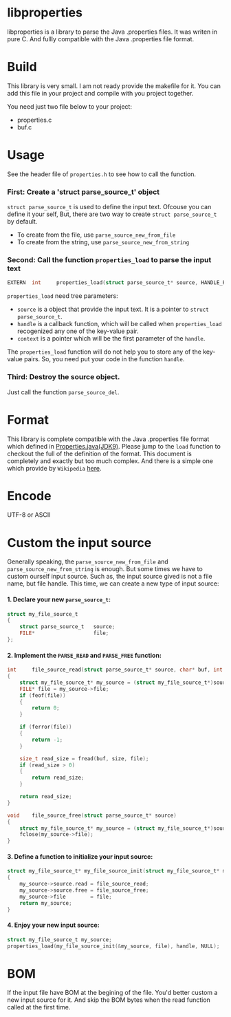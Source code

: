 #	libproperties

libproperties is a library to parse the Java .properties files. It was writen in pure C. 
And fullly compatible with the Java .properties file format.

#	Build

This library is very small. I am not ready provide the makefile for it. 
You can add this file in your project and compile with you project together.

You need just two file below to your project:

- properties.c
- buf.c



#	Usage

See the header file of `properties.h` to see how to call the function.

### First: Create a 'struct parse_source_t' object

`struct parse_source_t` is used to define the input text.
Ofcouse you can define it your self, 
But, there are two way to create `struct parse_source_t` by default.

- To create from the file, use `parse_source_new_from_file`
- To create from the string, use `parse_source_new_from_string`


### Second: Call the function `properties_load` to parse the input text

```C
EXTERN  int     properties_load(struct parse_source_t* source, HANDLE_PROPERTY handle, void* context);
```

`properties_load` need tree parameters:

- `source` is a object that provide the input text. It is a pointer to  `struct parse_source_t`.
- `handle` is a callback function, which will be called when `properties_load` recogenized any one of the key-value pair.
- `context` is a pointer which will be the first parameter of the `handle`. 

The `properties_load` function will do not help you to store any of the key-value pairs. 
So, you need put your code in the function `handle`. 

### Third: Destroy the source object.

Just call the function `parse_source_del`.


#	Format

This library is complete compatible with the Java .properties file format which defined in 
[Properties.java(JDK9)](https://docs.oracle.com/javase/9/docs/api/java/util/Properties.html).
Please jump to the `load` function to checkout the full of the definition of the format.
This document is completely and exactly but too much complex. 
And there is a simple one which provide by `Wikipedia` [here](https://en.wikipedia.org/wiki/.properties).


#	Encode

UTF-8 or ASCII 


#	Custom the input source

Generally speaking, the `parse_source_new_from_file` and `parse_source_new_from_string` is enough.
But some times we have to custom ourself input source. 
Such as, the input source gived is not a file name, but file handle. 
This time, we can create a new type of input source:

#### 1. Declare your new `parse_source_t`:

```c
struct my_file_source_t
{
	struct parse_source_t	source;
	FILE*					file;
};
```

#### 2. Implement the `PARSE_READ` and `PARSE_FREE` function:

```c
int     file_source_read(struct parse_source_t* source, char* buf, int size)
{
	struct my_file_source_t* my_source = (struct my_file_source_t*)source;
	FILE* file = my_source->file;
	if (feof(file))
	{
		return 0;
	}

	if (ferror(file))
	{
		return -1;
	}

	size_t read_size = fread(buf, size, file);
	if (read_size > 0)
	{
		return read_size;
	}

	return read_size;
}

void    file_source_free(struct parse_source_t* source)
{
	struct my_file_source_t* my_source = (struct my_file_source_t*)source;
	fclose(my_source->file);
}

```

#### 3. Define a function to initialize your input source:

```C
struct my_file_source_t* my_file_source_init(struct my_file_source_t* my_source, FILE* file)
{
	my_source->source.read = file_source_read;
	my_source->source.free = file_source_free;
	my_source->file        = file;
	return my_source;
}
```

#### 4. Enjoy your new input source:

```c
struct my_file_source_t my_source;
properties_load(my_file_source_init(&my_source, file), handle, NULL);
```

#	BOM

If the input file have BOM at the begining of the file.
You'd better custom a new input source for it.
And skip the BOM bytes when the read function called at the first time.
